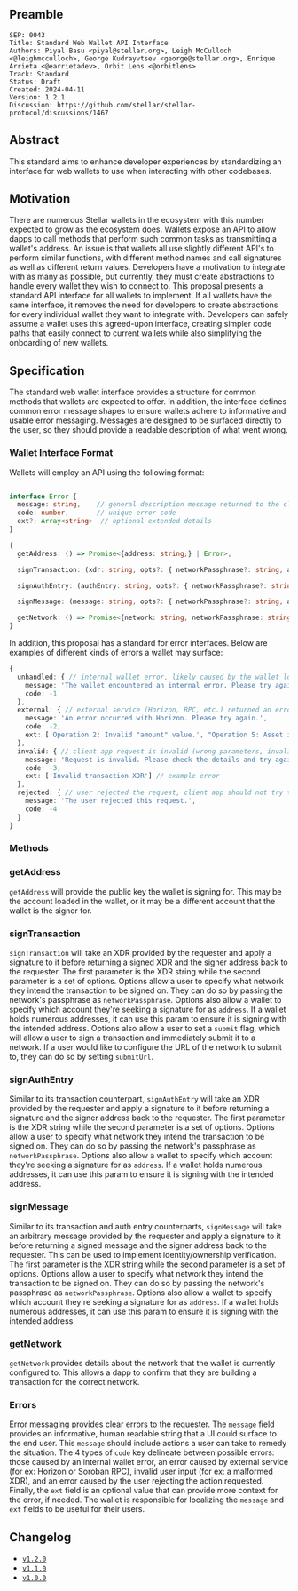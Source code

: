 ## Preamble

```
SEP: 0043
Title: Standard Web Wallet API Interface
Authors: Piyal Basu <piyal@stellar.org>, Leigh McCulloch <@leighmcculloch>, George Kudrayvtsev <george@stellar.org>, Enrique Arrieta <@earrietadev>, Orbit Lens <@orbitlens>
Track: Standard
Status: Draft
Created: 2024-04-11
Version: 1.2.1
Discussion: https://github.com/stellar/stellar-protocol/discussions/1467
```

## Abstract

This standard aims to enhance developer experiences by standardizing an interface for web wallets to use when
interacting with other codebases.

## Motivation

There are numerous Stellar wallets in the ecosystem with this number expected to grow as the ecosystem does. Wallets
expose an API to allow dapps to call methods that perform such common tasks as transmitting a wallet's address. An issue
is that wallets all use slightly different API's to perform similar functions, with different method names and call
signatures as well as different return values. Developers have a motivation to integrate with as many as possible, but
currently, they must create abstractions to handle every wallet they wish to connect to. This proposal presents a
standard API interface for all wallets to implement. If all wallets have the same interface, it removes the need for
developers to create abstractions for every individual wallet they want to integrate with. Developers can safely assume
a wallet uses this agreed-upon interface, creating simpler code paths that easily connect to current wallets while also
simplifying the onboarding of new wallets.

## Specification

The standard web wallet interface provides a structure for common methods that wallets are expected to offer. In
addition, the interface defines common error message shapes to ensure wallets adhere to informative and usable error
messaging. Messages are designed to be surfaced directly to the user, so they should provide a readable description of
what went wrong.

### Wallet Interface Format

Wallets will employ an API using the following format:

```typescript

interface Error {
  message: string,    // general description message returned to the client app
  code: number,       // unique error code
  ext?: Array<string>  // optional extended details
}

{
  getAddress: () => Promise<{address: string;} | Error>,

  signTransaction: (xdr: string, opts?: { networkPassphrase?: string, address?: string; submit?: boolean; submitUrl?: string; }) => Promise<{signedTxXdr: string; signerAddress: string;} | Error>,

  signAuthEntry: (authEntry: string, opts?: { networkPassphrase?: string, address?: string }) => Promise<{signedAuthEntry: string; signerAddress: string;} | Error>,

  signMessage: (message: string, opts?: { networkPassphrase?: string, address?: string }) => Promise<{signedMessage: string; signerAddress: string;} | Error>,

  getNetwork: () => Promise<{network: string, networkPassphrase: string}>
}
```

In addition, this proposal has a standard for error interfaces. Below are examples of different kinds of errors a wallet
may surface:

```typescript
{
  unhandled: { // internal wallet error, likely caused by the wallet logic itself
    message: 'The wallet encountered an internal error. Please try again or contact the wallet if the problem persists.',
    code: -1
  },
  external: { // external service (Horizon, RPC, etc.) returned an error
    message: 'An error occurred with Horizon. Please try again.',
    code: -2,
    ext: ['Operation 2: Invalid "amount" value.', "Operation 5: Asset issuer is required."] // malformed tx error example
  },
  invalid: { // client app request is invalid (wrong parameters, invalid transaction XDR, etc.)
    message: 'Request is invalid. Please check the details and try again.',
    code: -3,
    ext: ['Invalid transaction XDR'] // example error
  },
  rejected: { // user rejected the request, client app should not try to retry the request
    message: 'The user rejected this request.',
    code: -4
  }
}

```

### Methods

### getAddress

`getAddress` will provide the public key the wallet is signing for. This may be the account loaded in the wallet, or it
may be a different account that the wallet is the signer for.

### signTransaction

`signTransaction` will take an XDR provided by the requester and apply a signature to it before returning a signed XDR
and the signer address back to the requester. The first parameter is the XDR string while the second parameter is a set
of options. Options allow a user to specify what network they intend the transaction to be signed on. They can do so by
passing the network's passphrase as `networkPassphrase`. Options also allow a wallet to specify which account they're
seeking a signature for as `address`. If a wallet holds numerous addresses, it can use this param to ensure it is
signing with the intended address. Options also allow a user to set a `submit` flag, which will allow a user to sign a
transaction and immediately submit it to a network. If a user would like to configure the URL of the network to submit
to, they can do so by setting `submitUrl`.

### signAuthEntry

Similar to its transaction counterpart, `signAuthEntry` will take an XDR provided by the requester and apply a signature
to it before returning a signature and the signer address back to the requester. The first parameter is the XDR string
while the second parameter is a set of options. Options allow a user to specify what network they intend the transaction
to be signed on. They can do so by passing the network's passphrase as `networkPassphrase`. Options also allow a wallet
to specify which account they're seeking a signature for as `address`. If a wallet holds numerous addresses, it can use
this param to ensure it is signing with the intended address.

### signMessage

Similar to its transaction and auth entry counterparts, `signMessage` will take an arbitrary message provided by the
requester and apply a signature to it before returning a signed message and the signer address back to the requester.
This can be used to implement identity/ownership verification. The first parameter is the XDR string while the second
parameter is a set of options. Options allow a user to specify what network they intend the transaction to be signed on.
They can do so by passing the network's passphrase as `networkPassphrase`. Options also allow a wallet to specify which
account they're seeking a signature for as `address`. If a wallet holds numerous addresses, it can use this param to
ensure it is signing with the intended address.

### getNetwork

`getNetwork` provides details about the network that the wallet is currently configured to. This allows a dapp to
confirm that they are building a transaction for the correct network.

### Errors

Error messaging provides clear errors to the requester. The `message` field provides an informative, human readable
string that a UI could surface to the end user. This `message` should include actions a user can take to remedy the
situation. The 4 types of `code` key delineate between possible errors: those caused by an internal wallet error, an
error caused by external service (for ex: Horizon or Soroban RPC), invalid user input (for ex: a malformed XDR), and an
error caused by the user rejecting the action requested. Finally, the `ext` field is an optional value that can provide
more context for the error, if needed. The wallet is responsible for localizing the `message` and `ext` fields to be
useful for their users.

## Changelog

- [`v1.2.0`](https://github.com/stellar/stellar-protocol/pull/1478/commits/445f96ad78afa0c7a83a573a1d887dee27a894ee)
- [`v1.1.0`](https://github.com/stellar/stellar-protocol/pull/1478/commits/790ee6730296eeae0b619a82abfb43a2db3202eb)
- [`v1.0.0`](https://github.com/stellar/stellar-protocol/blob/fe1abbd181fb8a69213a7d711d19f4b31fd9b853/ecosystem/sep-0043.md)
